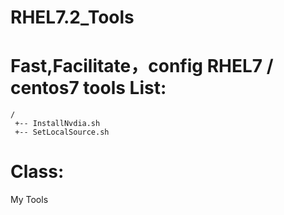 RHEL7.2_Tools
===
Fast,Facilitate，config RHEL7 / centos7  tools
List:
===
    /
     +-- InstallNvdia.sh
     +-- SetLocalSource.sh
Class:
==
  My Tools
